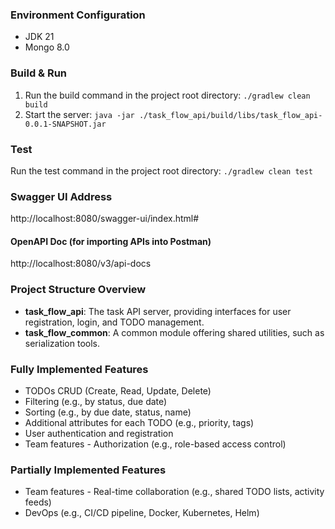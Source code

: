 ### Environment Configuration
* JDK 21
* Mongo 8.0

### Build & Run
1. Run the build command in the project root directory: `./gradlew clean build`
2. Start the server: `java -jar ./task_flow_api/build/libs/task_flow_api-0.0.1-SNAPSHOT.jar`

### Test
Run the test command in the project root directory: `./gradlew clean test`

### Swagger UI Address
http://localhost:8080/swagger-ui/index.html#
#### OpenAPI Doc (for importing APIs into Postman)
http://localhost:8080/v3/api-docs

### Project Structure Overview
* **task_flow_api**: The task API server, providing interfaces for user registration, login, and TODO management.
* **task_flow_common**: A common module offering shared utilities, such as serialization tools.

### Fully Implemented Features
* TODOs CRUD (Create, Read, Update, Delete)
* Filtering (e.g., by status, due date)
* Sorting (e.g., by due date, status, name)
* Additional attributes for each TODO (e.g., priority, tags)
* User authentication and registration
* Team features - Authorization (e.g., role-based access control)

### Partially Implemented Features
* Team features - Real-time collaboration (e.g., shared TODO lists, activity feeds)
* DevOps (e.g., CI/CD pipeline, Docker, Kubernetes, Helm)